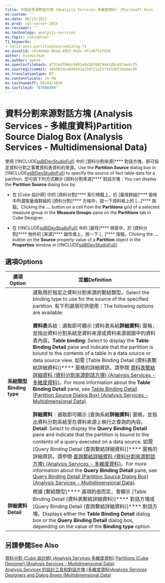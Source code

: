 ```yaml
---
title: 分割區來源對話方塊 (Analysis Services-多維度資料) |Microsoft Docs
ms.custom: ''
ms.date: 06/13/2017
ms.prod: sql-server-2014
ms.reviewer: ''
ms.technology: analysis-services
ms.topic: conceptual
f1_keywords:
- sql12.asvs.partitionsourcedialog.f1
ms.assetid: c414dabe-9bad-49b7-9a3c-dfca87fef92b
author: minewiskan
ms.author: owend
ms.openlocfilehash: 6732e8f00dc0d01e0d3b708794a1d9c497ae4cf5
ms.sourcegitcommit: ad4d92dce894592a259721a1571b1d8736abacdb
ms.translationtype: MT
ms.contentlocale: zh-TW
ms.lasthandoff: 08/04/2020
ms.locfileid: "87686499"
---
```

# <a name="partition-source-dialog-box-analysis-services---multidimensional-data"></a><span data-ttu-id="43694-102">資料分割來源對話方塊 (Analysis Services - 多維度資料)</span><span class="sxs-lookup"><span data-stu-id="43694-102">Partition Source Dialog Box (Analysis Services - Multidimensional Data)</span></span>
  <span data-ttu-id="43694-103">使用 [!INCLUDE[ssBIDevStudioFull](../includes/ssbidevstudiofull-md.md)] 中的 [資料分割來源]\*\*\*\* 對話方塊，即可指定資料分割之事實資料表資料的來源。</span><span class="sxs-lookup"><span data-stu-id="43694-103">Use the **Partition Source** dialog box in [!INCLUDE[ssBIDevStudioFull](../includes/ssbidevstudiofull-md.md)] to specify the source of fact table data for a partition.</span></span> <span data-ttu-id="43694-104">您可依下列方式顯示 [資料分割來源]\*\*\*\* 對話方塊：</span><span class="sxs-lookup"><span data-stu-id="43694-104">You can display the **Partition Source** dialog box by:</span></span>  
  
-   <span data-ttu-id="43694-105">在 [Cube 設計師] 中的 [資料分割]\*\*\*\* 索引標籤上，於 [量值群組]\*\*\*\* 窗格中所選取量值群組的 [資料分割]\*\*\*\* 方格中，按一下資料格上的 [...]\*\*\*\* 按鈕。</span><span class="sxs-lookup"><span data-stu-id="43694-105">Clicking the **...** button on a cell from the **Partitions** grid of a selected measure group in the **Measure Groups** pane on the **Partitions** tab in Cube Designer.</span></span>  
  
-   <span data-ttu-id="43694-106">在 [!INCLUDE[ssBIDevStudioFull](../includes/ssbidevstudiofull-md.md)] 中的 [屬性]\*\*\*\* 視窗中，於 [資料分割]\*\*\*\* 物件的 [來源]\*\*\*\* 屬性值上，按一下 [...]\*\*\*\* 按鈕。</span><span class="sxs-lookup"><span data-stu-id="43694-106">Clicking the **...** button on the **Source** property value of a **Partition** object in the **Properties** window in [!INCLUDE[ssBIDevStudioFull](../includes/ssbidevstudiofull-md.md)].</span></span>  
  
## <a name="options"></a><span data-ttu-id="43694-107">選項</span><span class="sxs-lookup"><span data-stu-id="43694-107">Options</span></span>  
  
|<span data-ttu-id="43694-108">選項</span><span class="sxs-lookup"><span data-stu-id="43694-108">Option</span></span>|<span data-ttu-id="43694-109">定義</span><span class="sxs-lookup"><span data-stu-id="43694-109">Definition</span></span>|  
|------------|----------------|  
|<span data-ttu-id="43694-110">**系結類型**</span><span class="sxs-lookup"><span data-stu-id="43694-110">**Binding type**</span></span>|<span data-ttu-id="43694-111">選取用於指定之資料分割來源的繫結類型。</span><span class="sxs-lookup"><span data-stu-id="43694-111">Select the binding type to use for the source of the specified partition.</span></span> <span data-ttu-id="43694-112">有下列選項可供使用：</span><span class="sxs-lookup"><span data-stu-id="43694-112">The following options are available:</span></span><br /><br /> <span data-ttu-id="43694-113">**資料表**系結：選取即可顯示 [資料表系結**詳細資料**] 窗格，並指出資料分割系結至資料來源或資料來源視圖中的資料表內容。</span><span class="sxs-lookup"><span data-stu-id="43694-113">**Table binding**: Select to display the **Table Binding Detail** pane and indicate that the partition is bound to the contents of a table in a data source or data source view.</span></span> <span data-ttu-id="43694-114">如需 [Table Binding Detail (資料表繫結詳細資料)]\*\*\*\* 窗格的詳細資訊，請參閱 [資料表繫結詳細資料 &#40;資料分割來源對話方塊&#41; &#40;Analysis Services - 多維度資料&#41;](table-binding-partition-source-dialog-analysis-services-multidimensional-data.md)。</span><span class="sxs-lookup"><span data-stu-id="43694-114">For more information about the **Table Binding Detail** pane, see [Table Binding Detail &#40;Partition Source Dialog Box&#41; &#40;Analysis Services - Multidimensional Data&#41;](table-binding-partition-source-dialog-analysis-services-multidimensional-data.md).</span></span><br /><br /> <span data-ttu-id="43694-115">**詳細資料**：選取即可顯示 [查詢系結**詳細資料**] 窗格，並指出資料分割系結至在資料來源上執行之查詢的內容。</span><span class="sxs-lookup"><span data-stu-id="43694-115">**Detail**: Select to display the **Query Binding Detail** pane and indicate that the partition is bound to the contents of a query executed on a data source.</span></span> <span data-ttu-id="43694-116">如需 [Query Binding Detail (查詢繫結詳細資料)]\*\*\*\* 窗格的詳細資訊，請參閱 [查詢繫結詳細資料 &#40;資料分割來源對話方塊&#41; &#40;Analysis Services - 多維度資料&#41;](query-binding-partition-source-dialog-analysis-services-multidimensional-data.md)。</span><span class="sxs-lookup"><span data-stu-id="43694-116">For more information about the **Query Binding Detail** pane, see [Query Binding Detail &#40;Partition Source Dialog Box&#41; &#40;Analysis Services - Multidimensional Data&#41;](query-binding-partition-source-dialog-analysis-services-multidimensional-data.md).</span></span>|  
|<span data-ttu-id="43694-117">**詳細資料**</span><span class="sxs-lookup"><span data-stu-id="43694-117">**Detail**</span></span>|<span data-ttu-id="43694-118">根據 [繫結類型]\*\*\*\* 選項的值而定，會顯示 [Table Binding Detail (資料表繫結詳細資料)]\*\*\*\* 對話方塊或 [Query Binding Detail (查詢繫結詳細資料)]\*\*\*\* 對話方塊。</span><span class="sxs-lookup"><span data-stu-id="43694-118">Displays either the **Table Binding Detail** dialog box or the **Query Binding Detail** dialog box, depending on the value of the **Binding type** option.</span></span>|  
  
## <a name="see-also"></a><span data-ttu-id="43694-119">另請參閱</span><span class="sxs-lookup"><span data-stu-id="43694-119">See Also</span></span>  
 <span data-ttu-id="43694-120">[資料分割 &#40;Cube 設計師&#41; &#40;Analysis Services 多維度資料&#41;](partitions-cube-designer-analysis-services-multidimensional-data.md) </span><span class="sxs-lookup"><span data-stu-id="43694-120">[Partitions &#40;Cube Designer&#41; &#40;Analysis Services - Multidimensional Data&#41;](partitions-cube-designer-analysis-services-multidimensional-data.md) </span></span>  
 [<span data-ttu-id="43694-121">Analysis Services 的設計工具和對話方塊 &#40;多維度資料&#41;</span><span class="sxs-lookup"><span data-stu-id="43694-121">Analysis Services Designers and Dialog Boxes &#40;Multidimensional Data&#41;</span></span>](analysis-services-designers-and-dialog-boxes-multidimensional-data.md)  
  
  

